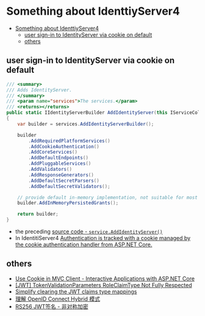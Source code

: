 
# Something about IdenttiyServer4

- [Something about IdenttiyServer4](#something-about-identtiyserver4)
  - [user sign-in to IdentityServer via cookie on default](#user-sign-in-to-identityserver-via-cookie-on-default)
  - [others](#others)

## user sign-in to IdentityServer via cookie on default

``` cs
/// <summary>
/// Adds IdentityServer.
/// </summary>
/// <param name="services">The services.</param>
/// <returns></returns>
public static IIdentityServerBuilder AddIdentityServer(this IServiceCollection services)
{
    var builder = services.AddIdentityServerBuilder();

    builder
        .AddRequiredPlatformServices()
        .AddCookieAuthentication()
        .AddCoreServices()
        .AddDefaultEndpoints()
        .AddPluggableServices()
        .AddValidators()
        .AddResponseGenerators()
        .AddDefaultSecretParsers()
        .AddDefaultSecretValidators();

    // provide default in-memory implementation, not suitable for most production scenarios
    builder.AddInMemoryPersistedGrants();

    return builder;
}
```

- the preceding [source code - `service.AddIdentityServer()`](https://github.com/IdentityServer/IdentityServer4/blob/18897890ce2cb020a71b836db030f3ed1ae57882/src/IdentityServer4/src/Configuration/DependencyInjection/IdentityServerServiceCollectionExtensions.cs#L29-L53)
- In IdentitiServer4 [Authentication is tracked with a cookie managed by the cookie authentication handler from ASP.NET Core.](https://identityserver4.readthedocs.io/en/latest/topics/signin.html#cookie-authentication)


## others
- [Use Cookie in MVC Client - Interactive Applications with ASP.NET Core](http://docs.identityserver.io/en/latest/quickstarts/2_interactive_aspnetcore.html#creating-an-mvc-client)
- [[JWT] TokenValidationParameters RoleClaimType Not Fully Respected](https://github.com/AzureAD/azure-activedirectory-identitymodel-extensions-for-dotnet/issues/1214)
- [Simplify clearing the JWT claims type mappings](https://github.com/dotnet/aspnetcore/issues/4660)
- [理解 OpenID Connect Hybrid 模式](http://www.ngbeijing.cn/2019/07/02/2019-07-02_openid_connect_hybrid_flow/)
- [RS256 JWT签名 - 非对称加密](https://zhuanlan.zhihu.com/p/70275218)
